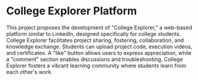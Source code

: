 # College Explorer Platform

This project proposes the development of "College Explorer," a web-based platform similar to LinkedIn, designed specifically for college students. College Explorer facilitates project sharing, fostering, collaboration, and knowledge exchange. Students can upload project code, execution videos, and certificates. A "like" button allows users to express appreciation, while a "comment" section enables discussions and troubleshooting. College Explorer fosters a vibrant learning community where students learn from each other's work.

